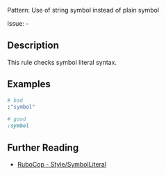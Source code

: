 Pattern: Use of string symbol instead of plain symbol

Issue: -

## Description

This rule checks symbol literal syntax.

## Examples

```ruby
# bad
:"symbol"

# good
:symbol
```

## Further Reading

* [RuboCop - Style/SymbolLiteral](https://docs.rubocop.org/rubocop/cops_style.html#stylesymbolliteral)
